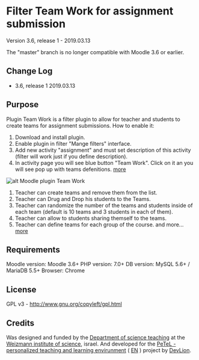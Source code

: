 Filter Team Work for assignment submission
============

Version 3.6, release 1 - 2019.03.13

The "master" branch is no longer compatible with Moodle 3.6 or earlier.

Change Log
----------
* 3.6, release 1    2019.03.13

Purpose
-------

Plugin Team Work is a filter plugin to allow for teacher and students 
to create teams for assignment submissions.
How to enable it:
1) Download and install plugin.
2) Enable plugin in filter "Mange filters" interface.
3) Add new activity "assignment" and must set description of this activity (filter will work just if you define description).
4) In activity page you will see blue button "Team Work". Click on it an you will see pop up with teams defenitions.
[more](https://blog.devlion.co/moodle-filter-team-work-tutorial/) 


![alt Moodle plugin Team Work](https://blog.devlion.co/wp-content/uploads/image-10-1024x497.png)

1) Teacher can create teams and remove them from the list.
2) Teacher can Drug and Drop his students to the Teams.
3) Teacher can randomize the number of the teams and students inside of each team (default is 10 teams and 3 students in each of them).
4) Teacher can allow to students sharing themself to the teams.
5) Teacher can define teams for each group of the course.
and more... [more](https://blog.devlion.co/moodle-filter-team-work-tutorial/) 

Requirements
------------
Moodle version:  Moodle 3.6+
PHP version: 7.0+
DB version: MySQL 5.6+ / MariaDB 5.5+
Browser: Chrome

License
-------

GPL v3 - http://www.gnu.org/copyleft/gpl.html

Credits
-------

Was designed and funded by the [Department of science teaching](https://stwww1.weizmann.ac.il/en/) at the [Weizmann institute of science](http://www.weizmann.ac.il/pages/), israel.
And developed for the [PeTeL - personalized teaching and learning envirunment](https://stwww1.weizmann.ac.il/petel/) ( [EN](https://stwww1.weizmann.ac.il/en/?page_id=1246) ) project by [DevLion](https://blog.devlion.co/moodle-filter-team-work-tutorial/).
